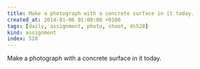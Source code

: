 ```yaml
---
title: Make a photograph with a concrete surface in it today.
created_at: 2014-01-06 01:00:00 +0100
tags: [daily, assignment, photo, shoot, ds528]
kind: assignment
index: 528
---
```


Make a photograph with a concrete surface in it today.

